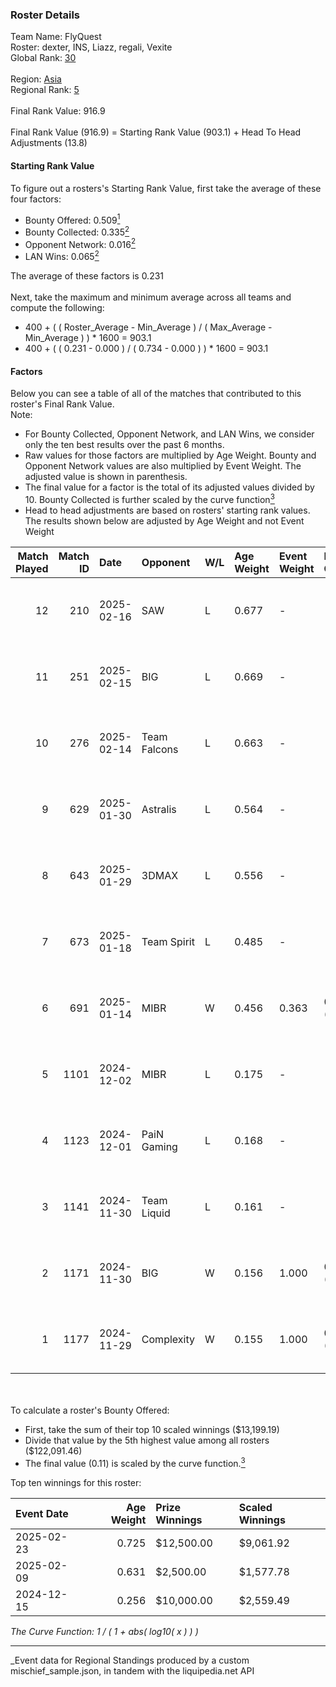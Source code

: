 ### Roster Details<br />
Team Name: FlyQuest<br />
Roster: dexter, INS, Liazz, regali, Vexite<br />
Global Rank: [30](../../standings_global_2025_05_05.md)<br />
<br />
Region: [Asia]( ../../standings_asia_2025_05_05.md)<br />
Regional Rank: [5]( ../../standings_asia_2025_05_05.md)<br />
<br />
Final Rank Value:  916.9<br />
<br />
Final Rank Value (916.9) = Starting Rank Value (903.1) + Head To Head Adjustments (13.8)<br />

#### Starting Rank Value<br />
To figure out a rosters's Starting Rank Value, first take the average of these four factors:<br />
- Bounty Offered: 0.509[<sup>1</sup>](#table2)
- Bounty Collected: 0.335[<sup>2</sup>](#table1)
- Opponent Network: 0.016[<sup>2</sup>](#table1)
- LAN Wins: 0.065[<sup>2</sup>](#table1)

The average of these factors is 0.231<br />
<br />
Next, take the maximum and minimum average across all teams and compute the following:<br />
- 400 + ( ( Roster_Average - Min_Average ) / ( Max_Average - Min_Average ) ) * 1600 = 903.1
- 400 + ( ( 0.231 - 0.000 ) / ( 0.734 - 0.000 ) ) * 1600 = 903.1


#### Factors<br />
Below you can see a table of all of the matches that contributed to this roster's Final Rank Value.<br />
Note:<br />

- For Bounty Collected, Opponent Network, and LAN Wins, we consider only the ten best results over the past 6 months.
- Raw values for those factors are multiplied by Age Weight. Bounty and Opponent Network values are also multiplied by Event Weight. The adjusted value is shown in parenthesis.
- The final value for a factor is the total of its adjusted values divided by 10. Bounty Collected is further scaled by the curve function[<sup>3</sup>](#curveFunction)
- Head to head adjustments are based on rosters' starting rank values. The results shown below are adjusted by Age Weight and not Event Weight
<span id="table1"></span><br />


| Match Played | Match ID | Date       | Opponent     | W/L | Age Weight | Event Weight | Bounty Collected | Opponent Network | LAN Wins  | H2H Adj. | Roster                               |
| -: | -: | :- | :- | :- | :- | :- | :- | :- | :- | -: | :- |
|           12 |      210 | 2025-02-16 | SAW          | L   | 0.677      | -            | -                | -                | -         |    -3.05 | dexter, INS, Liazz, regali, Vexite   |
|           11 |      251 | 2025-02-15 | BIG          | L   | 0.669      | -            | -                | -                | -         |    -1.81 | dexter, INS, Liazz, regali, Vexite   |
|           10 |      276 | 2025-02-14 | Team Falcons | L   | 0.663      | -            | -                | -                | -         |    -0.10 | dexter, INS, Liazz, regali, Vexite   |
|            9 |      629 | 2025-01-30 | Astralis     | L   | 0.564      | -            | -                | -                | -         |    -0.07 | dexter, INS, Liazz, regali, Vexite   |
|            8 |      643 | 2025-01-29 | 3DMAX        | L   | 0.556      | -            | -                | -                | -         |    -0.73 | dexter, INS, Liazz, regali, Vexite   |
|            7 |      673 | 2025-01-18 | Team Spirit  | L   | 0.485      | -            | -                | -                | -         |    -0.04 | dexter, INS, Liazz, regali, Vexite   |
|            6 |      691 | 2025-01-14 | MIBR         | W   | 0.456      | 0.363        | 0.177 (0.029)    | 0.386 (0.064)    | 0 (0.000) |    12.82 | dexter, INS, Liazz, regali, Vexite   |
|            5 |     1101 | 2024-12-02 | MIBR         | L   | 0.175      | -            | -                | -                | -         |    -0.60 | aliStair, dexter, INS, Liazz, Vexite |
|            4 |     1123 | 2024-12-01 | PaiN Gaming  | L   | 0.168      | -            | -                | -                | -         |    -0.09 | aliStair, dexter, INS, Liazz, Vexite |
|            3 |     1141 | 2024-11-30 | Team Liquid  | L   | 0.161      | -            | -                | -                | -         |    -0.39 | aliStair, dexter, INS, Liazz, Vexite |
|            2 |     1171 | 2024-11-30 | BIG          | W   | 0.156      | 1.000        | 0.327 (0.051)    | 0.474 (0.074)    | 1 (0.156) |     4.67 | aliStair, dexter, INS, Liazz, Vexite |
|            1 |     1177 | 2024-11-29 | Complexity   | W   | 0.155      | 1.000        | 0.145 (0.022)    | 0.125 (0.019)    | 1 (0.155) |     3.20 | aliStair, dexter, INS, Liazz, Vexite |

<br />
<span id="table2"></span><br />
To calculate a roster's Bounty Offered:<br />

- First, take the sum of their top 10 scaled winnings ($13,199.19)
- Divide that value by the 5th highest value among all rosters ($122,091.46)
- The final value (0.11) is scaled by the curve function.[<sup>3</sup>](#curveFunction)

Top ten winnings for this roster:<br />

| Event Date | Age Weight | Prize Winnings | Scaled Winnings |
| :- | -: | :- | :- |
| 2025-02-23 |      0.725 | $12,500.00     | $9,061.92       |
| 2025-02-09 |      0.631 | $2,500.00      | $1,577.78       |
| 2024-12-15 |      0.256 | $10,000.00     | $2,559.49       |


<span id="curveFunction"></span>_The Curve Function: 1 / ( 1 + abs( log10( x ) ) )_<br />

---
_Event data for Regional Standings produced by a custom mischief_sample.json, in tandem with the liquipedia.net API<br />
